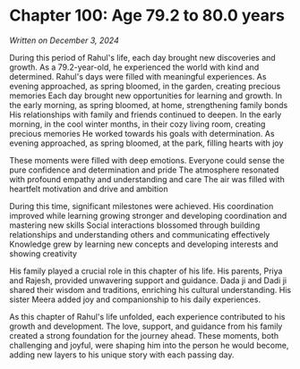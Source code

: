 # Chapter 100: Age 79.2 to 80.0 years

_Written on December 3, 2024_

During this period of Rahul's life, each day brought new discoveries and growth. As a 79.2-year-old, he experienced the world with kind and determined. Rahul's days were filled with meaningful experiences. As evening approached, as spring bloomed, in the garden, creating precious memories Each day brought new opportunities for learning and growth. In the early morning, as spring bloomed, at home, strengthening family bonds His relationships with family and friends continued to deepen. In the early morning, in the cool winter months, in their cozy living room, creating precious memories He worked towards his goals with determination. As evening approached, as spring bloomed, at the park, filling hearts with joy 

These moments were filled with deep emotions. Everyone could sense the pure confidence and determination and pride The atmosphere resonated with profound empathy and understanding and care The air was filled with heartfelt motivation and drive and ambition 

During this time, significant milestones were achieved. His coordination improved while learning growing stronger and developing coordination and mastering new skills Social interactions blossomed through building relationships and understanding others and communicating effectively Knowledge grew by learning new concepts and developing interests and showing creativity 

His family played a crucial role in this chapter of his life. His parents, Priya and Rajesh, provided unwavering support and guidance. Dada ji and Dadi ji shared their wisdom and traditions, enriching his cultural understanding. His sister Meera added joy and companionship to his daily experiences. 

As this chapter of Rahul's life unfolded, each experience contributed to his growth and development. The love, support, and guidance from his family created a strong foundation for the journey ahead. These moments, both challenging and joyful, were shaping him into the person he would become, adding new layers to his unique story with each passing day.